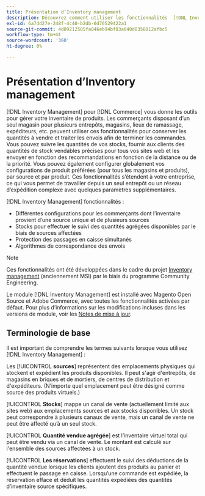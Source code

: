 ```yaml
---
title: Présentation d’Inventory management
description: Découvrez comment utiliser les fonctionnalités  [!DNL Inventory Management] pour gérer le stock à plusieurs emplacements afin que votre  [!DNL Commerce] boutique reflète fidèlement l’inventaire physique.
exl-id: 6a7dd27e-248f-4c40-b2db-0d70529422a1
source-git-commit: 4d89212585fa846eb94bf83a640d0358812afbc5
workflow-type: tm+mt
source-wordcount: '360'
ht-degree: 0%

---
```


# Présentation d’Inventory management

[!DNL Inventory Management] pour [!DNL Commerce] vous donne les outils pour gérer votre inventaire de produits. Les commerçants disposant d’un seul magasin pour plusieurs entrepôts, magasins, lieux de ramassage, expéditeurs, etc. peuvent utiliser ces fonctionnalités pour conserver les quantités à vendre et traiter les envois afin de terminer les commandes. Vous pouvez suivre les quantités de vos stocks, fournir aux clients des quantités de stock vendables précises pour tous vos sites web et les envoyer en fonction des recommandations en fonction de la distance ou de la priorité. Vous pouvez également configurer globalement vos configurations de produit préférées (pour tous les magasins et produits), par source et par produit. Ces fonctionnalités s’étendent à votre entreprise, ce qui vous permet de travailler depuis un seul entrepôt ou un réseau d’expédition complexe avec quelques paramètres supplémentaires.

[!DNL Inventory Management] fonctionnalités :

- Différentes configurations pour les commerçants dont l’inventaire provient d’une source unique et de plusieurs sources
- Stocks pour effectuer le suivi des quantités agrégées disponibles par le biais de sources affectées
- Protection des passages en caisse simultanés
- Algorithmes de correspondance des envois

>[!NOTE]
>
>Ces fonctionnalités ont été développées dans le cadre du projet [Inventory management](https://github.com/magento/inventory) (anciennement MSI) par le biais du programme Community Engineering.<br/>
>
>Le module [!DNL Inventory Management] est installé avec Magento Open Source et Adobe Commerce, avec toutes les fonctionnalités activées par défaut. Pour plus d’informations sur les modifications incluses dans les versions de module, voir les [Notes de mise à jour](release-notes.md).

## Terminologie de base

Il est important de comprendre les termes suivants lorsque vous utilisez [!DNL Inventory Management] :

Les [!UICONTROL **sources**] représentent des emplacements physiques qui stockent et expédient les produits disponibles. Il peut s&#39;agir d&#39;entrepôts, de magasins en briques et de mortiers, de centres de distribution et d&#39;expéditeurs. (N’importe quel emplacement peut être désigné comme source des produits virtuels.)

[!UICONTROL **Stocks**] mappe un canal de vente (actuellement limité aux sites web) aux emplacements sources et aux stocks disponibles. Un stock peut correspondre à plusieurs canaux de vente, mais un canal de vente ne peut être affecté qu’à un seul stock.

[!UICONTROL **Quantité vendue agrégée**] est l’inventaire virtuel total qui peut être vendu via un canal de vente. Le montant est calculé sur l&#39;ensemble des sources affectées à un stock.

[!UICONTROL **Les réservations**] effectuent le suivi des déductions de la quantité vendue lorsque les clients ajoutent des produits au panier et effectuent le passage en caisse. Lorsqu’une commande est expédiée, la réservation efface et déduit les quantités expédiées des quantités d’inventaire source spécifiques.
